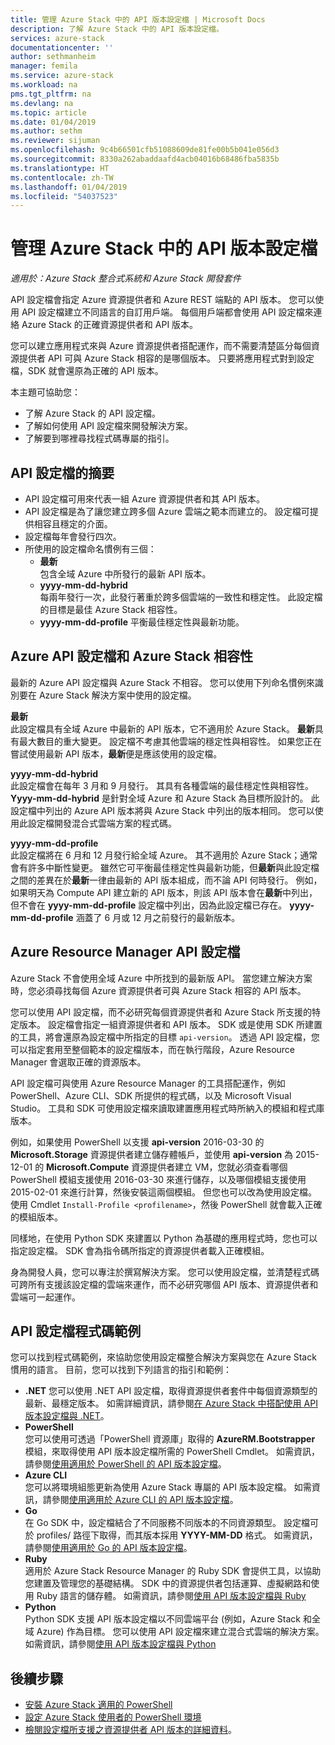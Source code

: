 ```yaml
---
title: 管理 Azure Stack 中的 API 版本設定檔 | Microsoft Docs
description: 了解 Azure Stack 中的 API 版本設定檔。
services: azure-stack
documentationcenter: ''
author: sethmanheim
manager: femila
ms.service: azure-stack
ms.workload: na
pms.tgt_pltfrm: na
ms.devlang: na
ms.topic: article
ms.date: 01/04/2019
ms.author: sethm
ms.reviewer: sijuman
ms.openlocfilehash: 9c4b66501cfb51088609de81fe00b5b041e056d3
ms.sourcegitcommit: 8330a262abaddaafd4acb04016b68486fba5835b
ms.translationtype: HT
ms.contentlocale: zh-TW
ms.lasthandoff: 01/04/2019
ms.locfileid: "54037523"
---
```

# <a name="manage-api-version-profiles-in-azure-stack"></a>管理 Azure Stack 中的 API 版本設定檔

*適用於：Azure Stack 整合式系統和 Azure Stack 開發套件*

API 設定檔會指定 Azure 資源提供者和 Azure REST 端點的 API 版本。 您可以使用 API 設定檔建立不同語言的自訂用戶端。 每個用戶端都會使用 API 設定檔來連絡 Azure Stack 的正確資源提供者和 API 版本。

您可以建立應用程式來與 Azure 資源提供者搭配運作，而不需要清楚區分每個資源提供者 API 可與 Azure Stack 相容的是哪個版本。 只要將應用程式對到設定檔，SDK 就會還原為正確的 API 版本。

本主題可協助您：

 - 了解 Azure Stack 的 API 設定檔。
 - 了解如何使用 API 設定檔來開發解決方案。
 - 了解要到哪裡尋找程式碼專屬的指引。

## <a name="summary-of-api-profiles"></a>API 設定檔的摘要

- API 設定檔可用來代表一組 Azure 資源提供者和其 API 版本。
- API 設定檔是為了讓您建立跨多個 Azure 雲端之範本而建立的。 設定檔可提供相容且穩定的介面。
- 設定檔每年會發行四次。
- 所使用的設定檔命名慣例有三個：
    - **最新**  
        包含全域 Azure 中所發行的最新 API 版本。
    - **yyyy-mm-dd-hybrid**  
    每兩年發行一次，此發行著重於跨多個雲端的一致性和穩定性。 此設定檔的目標是最佳 Azure Stack 相容性。
    - **yyyy-mm-dd-profile** 平衡最佳穩定性與最新功能。

## <a name="azure-api-profiles-and-azure-stack-compatibility"></a>Azure API 設定檔和 Azure Stack 相容性

最新的 Azure API 設定檔與 Azure Stack 不相容。 您可以使用下列命名慣例來識別要在 Azure Stack 解決方案中使用的設定檔。

**最新**  
此設定檔具有全域 Azure 中最新的 API 版本，它不適用於 Azure Stack。 **最新**具有最大數目的重大變更。 設定檔不考慮其他雲端的穩定性與相容性。 如果您正在嘗試使用最新 API 版本，**最新**便是應該使用的設定檔。

**yyyy-mm-dd-hybrid**  
此設定檔會在每年 3 月和 9 月發行。 其具有各種雲端的最佳穩定性與相容性。 **Yyyy-mm-dd-hybrid** 是針對全域 Azure 和 Azure Stack 為目標所設計的。 此設定檔中列出的 Azure API 版本將與 Azure Stack 中列出的版本相同。 您可以使用此設定檔開發混合式雲端方案的程式碼。

**yyyy-mm-dd-profile**  
此設定檔將在 6 月和 12 月發行給全域 Azure。 其不適用於 Azure Stack；通常會有許多中斷性變更。 雖然它可平衡最佳穩定性與最新功能，但**最新**與此設定檔之間的差異在於**最新**一律由最新的 API 版本組成，而不論 API 何時發行。 例如，如果明天為 Compute API 建立新的 API 版本，則該 API 版本會在**最新**中列出，但不會在 **yyyy-mm-dd-profile** 設定檔中列出，因為此設定檔已存在。 **yyyy-mm-dd-profile** 涵蓋了 6 月或 12 月之前發行的最新版本。

## <a name="azure-resource-manager-api-profiles"></a>Azure Resource Manager API 設定檔

Azure Stack 不會使用全域 Azure 中所找到的最新版 API。 當您建立解決方案時，您必須尋找每個 Azure 資源提供者可與 Azure Stack 相容的 API 版本。

您可以使用 API 設定檔，而不必研究每個資源提供者和 Azure Stack 所支援的特定版本。 設定檔會指定一組資源提供者和 API 版本。 SDK 或是使用 SDK 所建置的工具，將會還原為設定檔中所指定的目標 `api-version`。 透過 API 設定檔，您可以指定套用至整個範本的設定檔版本，而在執行階段，Azure Resource Manager 會選取正確的資源版本。

API 設定檔可與使用 Azure Resource Manager 的工具搭配運作，例如 PowerShell、Azure CLI、SDK 所提供的程式碼，以及 Microsoft Visual Studio。 工具和 SDK 可使用設定檔來讀取建置應用程式時所納入的模組和程式庫版本。

例如，如果使用 PowerShell 以支援 **api-version** 2016-03-30 的 **Microsoft.Storage** 資源提供者建立儲存體帳戶，並使用 **api-version** 為 2015-12-01 的 **Microsoft.Compute** 資源提供者建立 VM，您就必須查看哪個 PowerShell 模組支援使用 2016-03-30 來進行儲存，以及哪個模組支援使用 2015-02-01 來進行計算，然後安裝這兩個模組。 但您也可以改為使用設定檔。 使用 Cmdlet `Install-Profile <profilename>`，然後 PowerShell 就會載入正確的模組版本。

同樣地，在使用 Python SDK 來建置以 Python 為基礎的應用程式時，您也可以指定設定檔。 SDK 會為指令碼所指定的資源提供者載入正確模組。

身為開發人員，您可以專注於撰寫解決方案。 您可以使用設定檔，並清楚程式碼可跨所有支援該設定檔的雲端來運作，而不必研究哪個 API 版本、資源提供者和雲端可一起運作。

## <a name="api-profile-code-samples"></a>API 設定檔程式碼範例

您可以找到程式碼範例，來協助您使用設定檔整合解決方案與您在 Azure Stack 慣用的語言。 目前，您可以找到下列語言的指引和範例：

- **.NET** 您可以使用 .NET API 設定檔，取得資源提供者套件中每個資源類型的最新、最穩定版本。 如需詳細資訊，請參閱[在 Azure Stack 中搭配使用 API 版本設定檔與 .NET](azure-stack-version-profiles-net.md)。
- **PowerShell**  
您可以使用可透過「PowerShell 資源庫」取得的 **AzureRM.Bootstrapper** 模組，來取得使用 API 版本設定檔所需的 PowerShell Cmdlet。 如需資訊，請參閱[使用適用於 PowerShell 的 API 版本設定檔](azure-stack-version-profiles-powershell.md)。
- **Azure CLI**  
您可以將環境組態更新為使用 Azure Stack 專屬的 API 版本設定檔。 如需資訊，請參閱[使用適用於 Azure CLI 的 API 版本設定檔](azure-stack-version-profiles-azurecli2.md)。
- **Go**  
在 Go SDK 中，設定檔結合了不同服務不同版本的不同資源類型。 設定檔可於 profiles/ 路徑下取得，而其版本採用 **YYYY-MM-DD** 格式。 如需資訊，請參閱[使用適用於 Go 的 API 版本設定檔](azure-stack-version-profiles-go.md)。
- **Ruby**  
適用於 Azure Stack Resource Manager 的 Ruby SDK 會提供工具，以協助您建置及管理您的基礎結構。 SDK 中的資源提供者包括運算、虛擬網路和使用 Ruby 語言的儲存體。 如需資訊，請參閱[使用 API 版本設定檔與 Ruby](azure-stack-version-profiles-ruby.md)
- **Python**  
Python SDK 支援 API 版本設定檔以不同雲端平台 (例如，Azure Stack 和全域 Azure) 作為目標。 您可以使用 API 設定檔來建立混合式雲端的解決方案。 如需資訊，請參閱[使用 API 版本設定檔與 Python](azure-stack-version-profiles-python.md)

## <a name="next-steps"></a>後續步驟

* [安裝 Azure Stack 適用的 PowerShell](azure-stack-powershell-install.md)
* [設定 Azure Stack 使用者的 PowerShell 環境](azure-stack-powershell-configure-user.md)
* [檢閱設定檔所支援之資源提供者 API 版本的詳細資料](azure-stack-profiles-azure-resource-manager-versions.md)。
